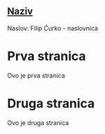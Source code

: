 [Naziv](.index.html)
---
Naslov: Filip Ćurko - naslovnica

# Prva stranica
Ovo je prva stranica

# Druga stranica
Ovo je druga stranica
